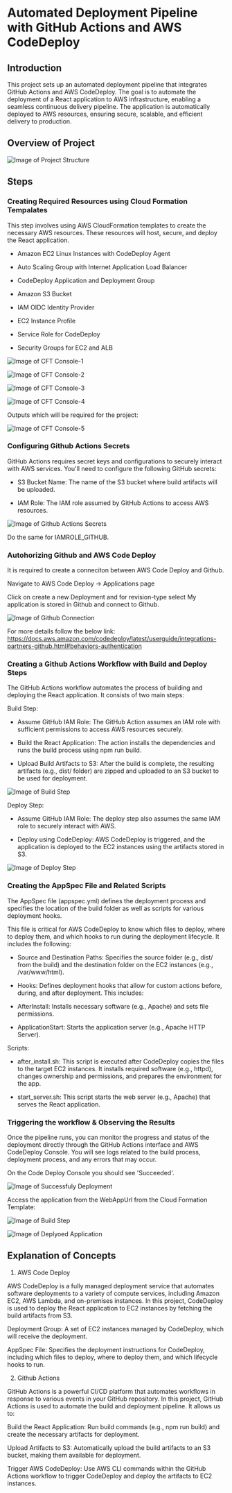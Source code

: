 # Automated Deployment Pipeline with GitHub Actions and AWS CodeDeploy




## Introduction
This project sets up an automated deployment pipeline that integrates GitHub Actions and AWS CodeDeploy. The goal is to automate the deployment of a React application to AWS infrastructure, enabling a seamless continuous delivery pipeline. The application is automatically deployed to AWS resources, ensuring secure, scalable, and efficient delivery to production.


## Overview of Project
![Image of Project Structure](images/ProjectDescription.drawio.png)

## Steps
### Creating Required Resources using Cloud Formation Tempalates

This step involves using AWS CloudFormation templates to create the necessary AWS resources. These resources will host, secure, and deploy the React application.

- Amazon EC2 Linux Instances with CodeDeploy Agent

- Auto Scaling Group with Internet Application Load Balancer

- CodeDeploy Application and Deployment Group

- Amazon S3 Bucket

- IAM OIDC Identity Provider

- EC2 Instance Profile

- Service Role for CodeDeploy

- Security Groups for EC2 and ALB



![Image of CFT Console-1](images/1.png)

![Image of CFT Console-2](images/2.png)

![Image of CFT Console-3](images/3.png)

![Image of CFT Console-4](images/4.png)

Outputs which will be required for the project:

![Image of CFT Console-5](images/5.png)


###  Configuring Github Actions Secrets

GitHub Actions requires secret keys and configurations to securely interact with AWS services. You'll need to configure the following GitHub secrets:

- S3 Bucket Name: The name of the S3 bucket where build artifacts will be uploaded.

- IAM Role: The IAM role assumed by GitHub Actions to access AWS resources.

![Image of Github Actions Secrets](images/6.png)


Do the same for IAMROLE_GITHUB.


### Autohorizing Github and AWS Code Deploy

It is required to create a conneciton between AWS Code Deploy and Github.

Navigate to AWS Code Deploy -> Applications page

Click on create a new Deployment and for revision-type select My application is stored in Github and connect to Github.

![Image of Github Connection](images/7.png)

For more details follow the below link:
https://docs.aws.amazon.com/codedeploy/latest/userguide/integrations-partners-github.html#behaviors-authentication

###  Creating a Github Actions Workflow with Build and Deploy Steps

The GitHub Actions workflow automates the process of building and deploying the React application. It consists of two main steps:

Build Step:
- Assume GitHub IAM Role: The GitHub Action assumes an IAM role with sufficient permissions to access AWS resources securely.

- Build the React Application: The action installs the dependencies and runs the build process using npm run build.

- Upload Build Artifacts to S3: After the build is complete, the resulting artifacts (e.g., dist/ folder) are zipped and uploaded to an S3 bucket to be used for deployment.

![Image of Build Step](images/11.png)


Deploy Step:
- Assume GitHub IAM Role: The deploy step also assumes the same IAM role to securely interact with AWS.

- Deploy using CodeDeploy: AWS CodeDeploy is triggered, and the application is deployed to the EC2 instances using the artifacts stored in S3.

![Image of Deploy Step](images/12.png)

### Creating the AppSpec File and Related Scripts

The AppSpec file (appspec.yml) defines the deployment process and specifies the location of the build folder as well as scripts for various deployment hooks.

This file is critical for AWS CodeDeploy to know which files to deploy, where to deploy them, and which hooks to run during the deployment lifecycle. It includes the following:

- Source and Destination Paths: Specifies the source folder (e.g., dist/ from the build) and the destination folder on the EC2 instances (e.g., /var/www/html).

- Hooks: Defines deployment hooks that allow for custom actions before, during, and after deployment. This includes:

- AfterInstall: Installs necessary software (e.g., Apache) and sets file permissions.

- ApplicationStart: Starts the application server (e.g., Apache HTTP Server).

Scripts:
- after_install.sh: This script is executed after CodeDeploy copies the files to the target EC2 instances. It installs required software (e.g., httpd), changes ownership and permissions, and prepares the environment for the app.

- start_server.sh: This script starts the web server (e.g., Apache) that serves the React application.

###  Triggering the workflow & Observing the Results

Once the pipeline runs, you can monitor the progress and status of the deployment directly through the GitHub Actions interface and AWS CodeDeploy Console. You will see logs related to the build process, deployment process, and any errors that may occur.

On the Code Deploy Console you should see 'Succeeded'.

![Image of Successfuly Deployment](images/12.png)

Access the application from the WebAppUrl from the Cloud Formation Template:

![Image of Build Step](images/12.5.png)


![Image of Deplyoed Application](images/13.png)

## Explanation of Concepts

1. AWS Code Deploy

AWS CodeDeploy is a fully managed deployment service that automates software deployments to a variety of compute services, including Amazon EC2, AWS Lambda, and on-premises instances. In this project, CodeDeploy is used to deploy the React application to EC2 instances by fetching the build artifacts from S3.

Deployment Group: A set of EC2 instances managed by CodeDeploy, which will receive the deployment.

AppSpec File: Specifies the deployment instructions for CodeDeploy, including which files to deploy, where to deploy them, and which lifecycle hooks to run.

2. Github Actions

GitHub Actions is a powerful CI/CD platform that automates workflows in response to various events in your GitHub repository. In this project, GitHub Actions is used to automate the build and deployment pipeline. It allows us to:

Build the React Application: Run build commands (e.g., npm run build) and create the necessary artifacts for deployment.


Upload Artifacts to S3: Automatically upload the build artifacts to an S3 bucket, making them available for deployment.

Trigger AWS CodeDeploy: Use AWS CLI commands within the GitHub Actions workflow to trigger CodeDeploy and deploy the artifacts to EC2 instances.
